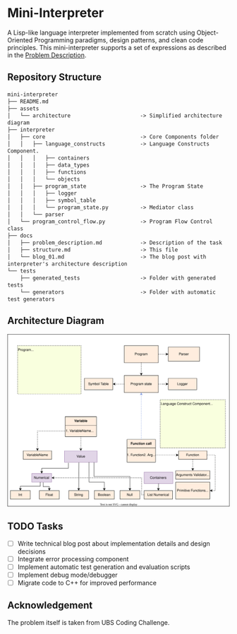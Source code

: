 # Mini-Interpreter

A Lisp-like language interpreter implemented from scratch using Object-Oriented Programming paradigms, design patterns, and clean code principles. This mini-interpreter supports a set of expressions as described in the [Problem Description](docs/problem_description.md). 

## Repository Structure

```plaintext
mini-interpreter
├── README.md
├── assets
│   └── architecture                      -> Simplified architecture diagram
├── interpreter                           
│   ├── core                              -> Core Components folder
│   │   ├── language_constructs           -> Language Constructs Component.
│   │   │   ├── containers                
│   │   │   ├── data_types                
│   │   │   ├── functions
│   │   │   └── objects                        
│   │   ├── program_state                 -> The Program State
│   │   │   ├── logger                     
│   │   │   ├── symbol_table              
│   │   │   └── program_state.py          -> Mediator class              
│   │   └── parser                                  
│   └── program_control_flow.py           -> Program Flow Control class          
├── docs
│   ├── problem_description.md            -> Description of the task          
│   ├── structure.md                      -> This file
│   └── blog_01.md                        -> The blog post with interpreter's architecture description  
└── tests
    ├── generated_tests                   -> Folder with generated tests    
    └── generators                        -> Folder with automatic test generators
```

## Architecture Diagram

<p align="center">
  <img src="assets/architecture/InterpreterArchitectureColoredWhiteBackground.svg" alt="Architecture Diagram" width="600">
</p>


## TODO Tasks

- [ ] Write technical blog post about implementation details and design decisions
- [ ] Integrate error processing component
- [ ] Implement automatic test generation and evaluation scripts
- [ ] Implement debug mode/debugger
- [ ] Migrate code to C++ for improved performance

## Acknowledgement

The problem itself is taken from UBS Coding Challenge.
